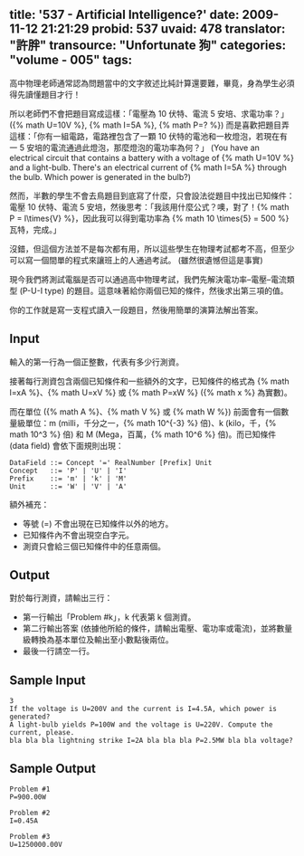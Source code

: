 title: '537 - Artificial Intelligence?'
date: 2009-11-12 21:21:29
probid: 537
uvaid: 478
translator: "許胖"
transource: "Unfortunate 狗"
categories: "volume - 005"
tags:
---

高中物理老師通常認為問題當中的文字敘述比純計算還要難，畢竟，身為學生必須得先讀懂題目才行！

所以老師們不會把題目寫成這樣：「電壓為 10 伏特、電流 5 安培、求電功率？」 ({% math U=10V %}, {% math I=5A %}, {% math P=? %}) 而是喜歡把題目弄這樣：「你有一組電路，電路裡包含了一顆 10 伏特的電池和一枚燈泡，若現在有一 5 安培的電流通過此燈泡，那麼燈泡的電功率為何？」 (You have an electrical circuit that contains a battery with a voltage of {% math U=10V %} and a light-bulb. There's an electrical current of {% math I=5A %} through the bulb. Which power is generated in the bulb?)

然而，半數的學生不會去鳥題目到底寫了什麼，只會設法從題目中找出已知條件：電壓 10 伏特、電流 5 安培，然後思考：「我該用什麼公式？噢，對了！{% math P = I\times{V} %}，因此我可以得到電功率為 {% math 10 \times{5} = 500 %} 瓦特，完成。」

沒錯，但這個方法並不是每次都有用，所以這些學生在物理考試都考不高，但至少可以寫一個間單的程式來讓班上的人通過考試。 (雖然很遺憾但這是事實)

現今我們將測試電腦是否可以通過高中物理考試，我們先解決電功率–電壓–電流類型 (P-U-I type) 的題目。這意味著給你兩個已知的條件，然後求出第三項的值。

你的工作就是寫一支程式讀入一段題目，然後用簡單的演算法解出答案。

<!-- more -->

## Input ##

輸入的第一行為一個正整數，代表有多少行測資。

接著每行測資包含兩個已知條件和一些額外的文字，已知條件的格式為 {% math I=xA %}、{% math U=xV %} 或 {% math P=xW %} ({% math x %} 為實數)。

而在單位 ({% math A %}、{% math V %} 或 {% math W %}) 前面會有一個數量級單位：m (milli，千分之一，{% math 10^{-3} %} 倍)、k (kilo，千，{% math 10^3 %} 倍) 和 M (Mega，百萬，{% math 10^6 %} 倍)。而已知條件 (data field) 會依下面規則出現：

	DataField ::= Concept '=' RealNumber [Prefix] Unit
	Concept   ::= 'P' | 'U' | 'I'
	Prefix    ::= 'm' | 'k' | 'M'
	Unit      ::= 'W' | 'V' | 'A'

額外補充：

- 等號 (=) 不會出現在已知條件以外的地方。
- 已知條件內不會出現空白字元。
- 測資只會給三個已知條件中的任意兩個。

## Output ##

對於每行測資，請輸出三行：

- 第一行輸出「Problem #k」，k 代表第 k 個測資。
- 第二行輸出答案 (依據他所給的條件，請輸出電壓、電功率或電流)，並將數量級轉換為基本單位及輸出至小數點後兩位。
- 最後一行請空一行。

## Sample Input ##

	3
	If the voltage is U=200V and the current is I=4.5A, which power is generated?
	A light-bulb yields P=100W and the voltage is U=220V. Compute the current, please.
	bla bla bla lightning strike I=2A bla bla bla P=2.5MW bla bla voltage?

## Sample Output ##

	Problem #1
	P=900.00W

	Problem #2
	I=0.45A

	Problem #3
	U=1250000.00V